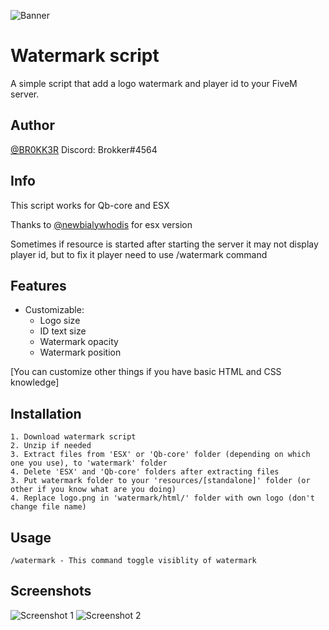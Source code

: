![Banner](https://forum.cfx.re/uploads/default/original/4X/9/4/b/94b1ce2aa21aaea2559e79c2fd481d96488d5e5b.jpeg)

# Watermark script

A simple script that add a logo watermark and player id to your FiveM server.
## Author

[@BR0KK3R](https://github.com/BR0KK3R)
    Discord: Brokker#4564

## Info

This script works for Qb-core and ESX

Thanks to [@newbialywhodis](https://github.com/newbialywhodis) for esx version

Sometimes if resource is started after starting the server it may not display player id, but to fix it player need to use /watermark command
## Features

- Customizable:
    - Logo size
    - ID text size
    - Watermark opacity
    - Watermark position
    
[You can customize other things if you have basic HTML and CSS knowledge]


## Installation

    1. Download watermark script
    2. Unzip if needed
    3. Extract files from 'ESX' or 'Qb-core' folder (depending on which one you use), to 'watermark' folder
    4. Delete 'ESX' and 'Qb-core' folders after extracting files
    3. Put watermark folder to your 'resources/[standalone]' folder (or other if you know what are you doing)
    4. Replace logo.png in 'watermark/html/' folder with own logo (don't change file name)

## Usage

```
/watermark - This command toggle visiblity of watermark
```


## Screenshots

![Screenshot 1](https://i.ibb.co/H2CpgdN/Showcase-1.jpg)
![Screenshot 2](https://i.ibb.co/1rhF9Kb/Showcase-2.jpg)
